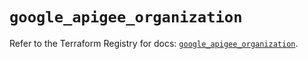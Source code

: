 # `google_apigee_organization`

Refer to the Terraform Registry for docs: [`google_apigee_organization`](https://registry.terraform.io/providers/hashicorp/google/5.29.0/docs/resources/apigee_organization).
